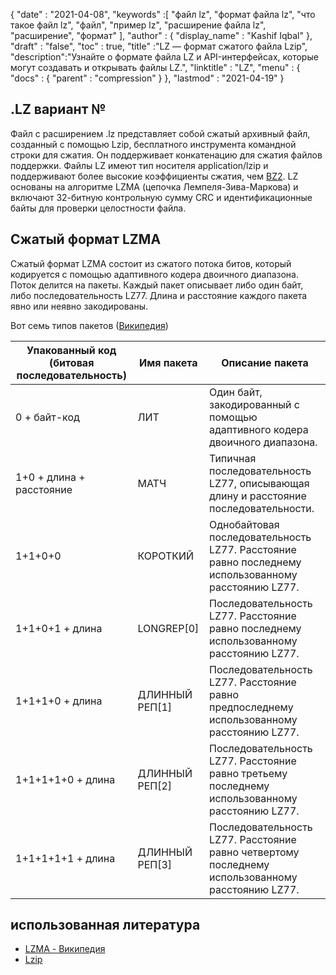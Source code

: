 {
  "date" : "2021-04-08",
  "keywords" :[ "файл lz", "формат файла lz", "что такое файл lz", "файл", "пример lz", "расширение файла lz", "расширение", "формат" ],
  "author" : {
    "display_name" : "Kashif Iqbal"
},
  "draft" : "false",
  "toc" : true,
  "title" :"LZ — формат сжатого файла Lzip",
  "description":"Узнайте о формате файла LZ и API-интерфейсах, которые могут создавать и открывать файлы LZ.",
  "linktitle" : "LZ",
  "menu" : {
    "docs" : {
      "parent" : "compression"
}
},
  "lastmod" : "2021-04-19"
}

## .LZ вариант №

Файл с расширением .lz представляет собой сжатый архивный файл, созданный с помощью Lzip, бесплатного инструмента командной строки для сжатия. Он поддерживает конкатенацию для сжатия файлов поддержки. Файлы LZ имеют тип носителя application/lzip и поддерживают более высокие коэффициенты сжатия, чем [BZ2](/ru/compression/bz2/). LZ основаны на алгоритме LZMA (цепочка Лемпеля-Зива-Маркова) и включают 32-битную контрольную сумму CRC и идентификационные байты для проверки целостности файла.

## Сжатый формат LZMA

Сжатый формат LZMA состоит из сжатого потока битов, который кодируется с помощью адаптивного кодера двоичного диапазона. Поток делится на пакеты. Каждый пакет описывает либо один байт, либо последовательность LZ77. Длина и расстояние каждого пакета явно или неявно закодированы.

Вот семь типов пакетов ([Википедия](https://en.wikipedia.org/wiki/Lempel%E2%80%93Ziv%E2%80%93Markov_chain_algorithm#Compressed_format_overview))

|Упакованный код (битовая последовательность) |Имя пакета |Описание пакета|
---|---|---|
|0 + байт-код| ЛИТ | Один байт, закодированный с помощью адаптивного кодера двоичного диапазона.|
|1+0 + длина + расстояние| МАТЧ| Типичная последовательность LZ77, описывающая длину и расстояние последовательности.|
|1+1+0+0| КОРОТКИЙ | Однобайтовая последовательность LZ77. Расстояние равно последнему использованному расстоянию LZ77.|
|1+1+0+1 + длина| LONGREP[0]| Последовательность LZ77. Расстояние равно последнему использованному расстоянию LZ77.|
|1+1+1+0 + длина| ДЛИННЫЙ РЕП[1]| Последовательность LZ77. Расстояние равно предпоследнему использованному расстоянию LZ77.|
|1+1+1+1+0 + длина| ДЛИННЫЙ РЕП[2]| Последовательность LZ77. Расстояние равно третьему последнему использованному расстоянию LZ77.|
|1+1+1+1+1 + длина| ДЛИННЫЙ РЕП[3]| Последовательность LZ77. Расстояние равно четвертому последнему использованному расстоянию LZ77.|


## использованная литература

* [LZMA - Википедия](https://en.wikipedia.org/wiki/Lempel%E2%80%93Ziv%E2%80%93Markov_chain_algorithm#Compressed_format_overview)
* [Lzip](https://en.wikipedia.org/wiki/Lzip)


